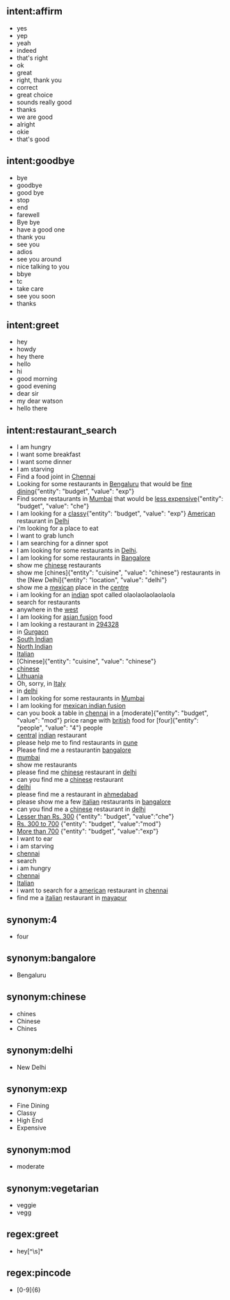 ## intent:affirm
- yes
- yep
- yeah
- indeed
- that's right
- ok
- great
- right, thank you
- correct
- great choice
- sounds really good
- thanks
- we are good
- alright
- okie
- that's good

## intent:goodbye
- bye
- goodbye
- good bye
- stop
- end
- farewell
- Bye bye
- have a good one
- thank you
- see you
- adios
- see you around
- nice talking to you
- bbye
- tc
- take care
- see you soon
- thanks

## intent:greet
- hey
- howdy
- hey there
- hello
- hi
- good morning
- good evening
- dear sir
- my dear watson
- hello there

## intent:restaurant_search
- I am hungry
- I want some breakfast
- I want some dinner
- I am starving
- Find a food joint in [Chennai](location)
- Looking for some restaurants in [Bengaluru](location) that would be [fine dining](budget){"entity": "budget", "value": "exp"}
- Find some restaurants in [Mumbai](location) that would be [less expensive](budget){"entity": "budget", "value": "che"}
- I am looking for a [classy](budget){"entity": "budget", "value": "exp"} [American](cuisine) restaurant in [Delhi](location)
- i'm looking for a place to eat
- I want to grab lunch
- I am searching for a dinner spot
- I am looking for some restaurants in [Delhi](location).
- I am looking for some restaurants in [Bangalore](location)
- show me [chinese](cuisine) restaurants
- show me [chines]{"entity": "cuisine", "value": "chinese"} restaurants in the [New Delhi]{"entity": "location", "value": "delhi"}
- show me a [mexican](cuisine) place in the [centre](location)
- i am looking for an [indian](cuisine) spot called olaolaolaolaolaola
- search for restaurants
- anywhere in the [west](location)
- I am looking for [asian fusion](cuisine) food
- I am looking a restaurant in [294328](location)
- in [Gurgaon](location)
- [South Indian](cuisine)
- [North Indian](cuisine)
- [Italian](cuisine)
- [Chinese]{"entity": "cuisine", "value": "chinese"}
- [chinese](cuisine)
- [Lithuania](location)
- Oh, sorry, in [Italy](location)
- in [delhi](location)
- I am looking for some restaurants in [Mumbai](location)
- I am looking for [mexican indian fusion](cuisine)
- can you book a table in [chennai](location) in a [moderate]{"entity": "budget", "value": "mod"} price range with [british](cuisine) food for [four]{"entity": "people", "value": "4"} people
- [central](location) [indian](cuisine) restaurant
- please help me to find restaurants in [pune](location)
- Please find me a restaurantin [bangalore](location)
- [mumbai](location)
- show me restaurants
- please find me [chinese](cuisine) restaurant in [delhi](location)
- can you find me a [chinese](cuisine) restaurant
- [delhi](location)
- please find me a restaurant in [ahmedabad](location)
- please show me a few [italian](cuisine) restaurants in [bangalore](location)
- can you find me a [chinese](cuisine) restaurant in [delhi](location)
- [Lesser than Rs. 300](budget) {"entity": "budget", "value":"che"}
- [Rs. 300 to 700](budget) {"entity": "budget", "value":"mod"}
- [More than 700](budget) {"entity": "budget", "value":"exp"}
- I want to ear
- i am starving
- [chennai](location)
- search
- i am hungry
- [chennai](location)
- [Italian](cuisine)
- i want to search for a [american](cuisine) restaurant in [chennai](location)
- find me a [italian](cuisine) restaurant in [mayapur](location)

## synonym:4
- four

## synonym:bangalore
- Bengaluru

## synonym:chinese
- chines
- Chinese
- Chines

## synonym:delhi
- New Delhi

## synonym:exp
- Fine Dining
- Classy
- High End
- Expensive

## synonym:mod
- moderate

## synonym:vegetarian
- veggie
- vegg

## regex:greet
- hey[^\s]*

## regex:pincode
- [0-9]{6}
